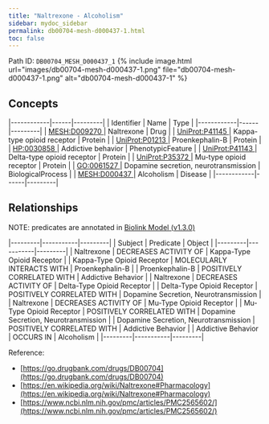```yaml
---
title: "Naltrexone - Alcoholism"
sidebar: mydoc_sidebar
permalink: db00704-mesh-d000437-1.html
toc: false 
---
```



Path ID: `DB00704_MESH_D000437_1`
{% include image.html url="images/db00704-mesh-d000437-1.png" file="db00704-mesh-d000437-1.png" alt="db00704-mesh-d000437-1" %}

## Concepts

|------------|------|---------|
| Identifier | Name | Type    |
|------------|------|---------|
| <a href="https://identifiers.org/MESH:D009270">MESH:D009270 </a> | Naltrexone | Drug |
| <a href="https://identifiers.org/UniProt:P41145">UniProt:P41145 </a> | Kappa-type opioid receptor | Protein |
| <a href="https://identifiers.org/UniProt:P01213">UniProt:P01213 </a> | Proenkephalin-B | Protein |
| <a href="https://identifiers.org/HP:0030858">HP:0030858 </a> | Addictive behavior | PhenotypicFeature |
| <a href="https://identifiers.org/UniProt:P41143">UniProt:P41143 </a> | Delta-type opioid receptor | Protein |
| <a href="https://identifiers.org/UniProt:P35372">UniProt:P35372 </a> | Mu-type opioid receptor | Protein |
| <a href="https://identifiers.org/GO:0061527">GO:0061527 </a> | Dopamine secretion, neurotransmission | BiologicalProcess |
| <a href="https://identifiers.org/MESH:D000437">MESH:D000437 </a> | Alcoholism | Disease |
|------------|------|---------|

## Relationships


NOTE: predicates are annotated in <a href="https://github.com/biolink/biolink-model/releases/tag/v1.3.0">Biolink Model (v1.3.0)</a>

|---------|-----------|---------|
| Subject | Predicate | Object  |
|---------|-----------|---------|
| Naltrexone | DECREASES ACTIVITY OF | Kappa-Type Opioid Receptor |
| Kappa-Type Opioid Receptor | MOLECULARLY INTERACTS WITH | Proenkephalin-B |
| Proenkephalin-B | POSITIVELY CORRELATED WITH | Addictive Behavior |
| Naltrexone | DECREASES ACTIVITY OF | Delta-Type Opioid Receptor |
| Delta-Type Opioid Receptor | POSITIVELY CORRELATED WITH | Dopamine Secretion, Neurotransmission |
| Naltrexone | DECREASES ACTIVITY OF | Mu-Type Opioid Receptor |
| Mu-Type Opioid Receptor | POSITIVELY CORRELATED WITH | Dopamine Secretion, Neurotransmission |
| Dopamine Secretion, Neurotransmission | POSITIVELY CORRELATED WITH | Addictive Behavior |
| Addictive Behavior | OCCURS IN | Alcoholism |
|---------|-----------|---------|

Reference: 
  - [https://go.drugbank.com/drugs/DB00704](https://go.drugbank.com/drugs/DB00704)
  - [https://en.wikipedia.org/wiki/Naltrexone#Pharmacology](https://en.wikipedia.org/wiki/Naltrexone#Pharmacology)
  - [https://www.ncbi.nlm.nih.gov/pmc/articles/PMC2565602/](https://www.ncbi.nlm.nih.gov/pmc/articles/PMC2565602/)
